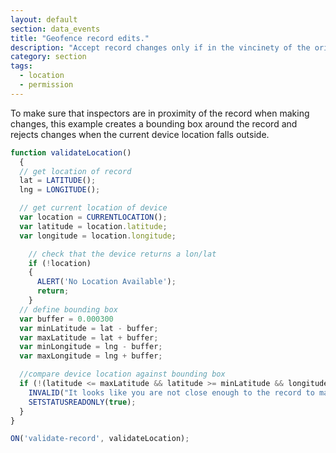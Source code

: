 ```yaml
---
layout: default
section: data_events
title: "Geofence record edits."
description: "Accept record changes only if in the vincinety of the original record."
category: section
tags:
  - location
  - permission
---
```


To make sure that inspectors are in proximity of the record when making changes, this example creates a bounding box around the record and rejects changes when the current device location falls outside.
```js
function validateLocation() 
  {
  // get location of record
  lat = LATITUDE();
  lng = LONGITUDE();

  // get current location of device
  var location = CURRENTLOCATION();
  var latitude = location.latitude;
  var longitude = location.longitude;

    // check that the device returns a lon/lat
    if (!location) 
    {
      ALERT('No Location Available');
      return;
    }
  // define bounding box 
  var buffer = 0.000300
  var minLatitude = lat - buffer;
  var maxLatitude = lat + buffer;
  var minLongitude = lng - buffer;
  var maxLongitude = lng + buffer;

  //compare device location against bounding box
  if (!(latitude <= maxLatitude && latitude >= minLatitude && longitude <= maxLongitude && longitude >= minLongitude)) {
    INVALID("It looks like you are not close enough to the record to make changes.");
    SETSTATUSREADONLY(true);
  }
}

ON('validate-record', validateLocation);
```
